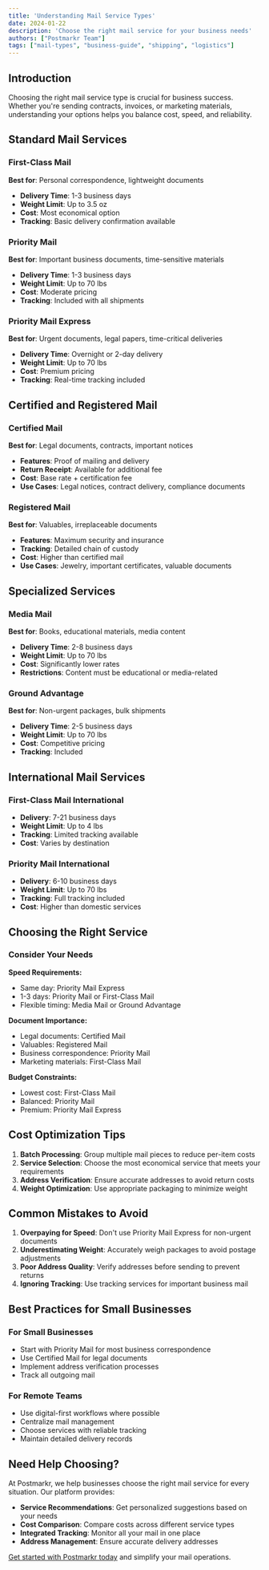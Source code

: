 ```yaml
---
title: 'Understanding Mail Service Types'
date: 2024-01-22
description: 'Choose the right mail service for your business needs'
authors: ["Postmarkr Team"]
tags: ["mail-types", "business-guide", "shipping", "logistics"]
---
```


## Introduction

Choosing the right mail service type is crucial for business success. Whether you're sending contracts, invoices, or marketing materials, understanding your options helps you balance cost, speed, and reliability.

## Standard Mail Services

### First-Class Mail
**Best for**: Personal correspondence, lightweight documents
- **Delivery Time**: 1-3 business days
- **Weight Limit**: Up to 3.5 oz
- **Cost**: Most economical option
- **Tracking**: Basic delivery confirmation available

### Priority Mail
**Best for**: Important business documents, time-sensitive materials
- **Delivery Time**: 1-3 business days
- **Weight Limit**: Up to 70 lbs
- **Cost**: Moderate pricing
- **Tracking**: Included with all shipments

### Priority Mail Express
**Best for**: Urgent documents, legal papers, time-critical deliveries
- **Delivery Time**: Overnight or 2-day delivery
- **Weight Limit**: Up to 70 lbs
- **Cost**: Premium pricing
- **Tracking**: Real-time tracking included

## Certified and Registered Mail

### Certified Mail
**Best for**: Legal documents, contracts, important notices
- **Features**: Proof of mailing and delivery
- **Return Receipt**: Available for additional fee
- **Cost**: Base rate + certification fee
- **Use Cases**: Legal notices, contract delivery, compliance documents

### Registered Mail
**Best for**: Valuables, irreplaceable documents
- **Features**: Maximum security and insurance
- **Tracking**: Detailed chain of custody
- **Cost**: Higher than certified mail
- **Use Cases**: Jewelry, important certificates, valuable documents

## Specialized Services

### Media Mail
**Best for**: Books, educational materials, media content
- **Delivery Time**: 2-8 business days
- **Weight Limit**: Up to 70 lbs
- **Cost**: Significantly lower rates
- **Restrictions**: Content must be educational or media-related

### Ground Advantage
**Best for**: Non-urgent packages, bulk shipments
- **Delivery Time**: 2-5 business days
- **Weight Limit**: Up to 70 lbs
- **Cost**: Competitive pricing
- **Tracking**: Included

## International Mail Services

### First-Class Mail International
- **Delivery**: 7-21 business days
- **Weight Limit**: Up to 4 lbs
- **Tracking**: Limited tracking available
- **Cost**: Varies by destination

### Priority Mail International
- **Delivery**: 6-10 business days
- **Weight Limit**: Up to 70 lbs
- **Tracking**: Full tracking included
- **Cost**: Higher than domestic services

## Choosing the Right Service

### Consider Your Needs

**Speed Requirements:**
- Same day: Priority Mail Express
- 1-3 days: Priority Mail or First-Class Mail
- Flexible timing: Media Mail or Ground Advantage

**Document Importance:**
- Legal documents: Certified Mail
- Valuables: Registered Mail
- Business correspondence: Priority Mail
- Marketing materials: First-Class Mail

**Budget Constraints:**
- Lowest cost: First-Class Mail
- Balanced: Priority Mail
- Premium: Priority Mail Express

## Cost Optimization Tips

1. **Batch Processing**: Group multiple mail pieces to reduce per-item costs
2. **Service Selection**: Choose the most economical service that meets your requirements
3. **Address Verification**: Ensure accurate addresses to avoid return costs
4. **Weight Optimization**: Use appropriate packaging to minimize weight

## Common Mistakes to Avoid

1. **Overpaying for Speed**: Don't use Priority Mail Express for non-urgent documents
2. **Underestimating Weight**: Accurately weigh packages to avoid postage adjustments
3. **Poor Address Quality**: Verify addresses before sending to prevent returns
4. **Ignoring Tracking**: Use tracking services for important business mail

## Best Practices for Small Businesses

### For Small Businesses
- Start with Priority Mail for most business correspondence
- Use Certified Mail for legal documents
- Implement address verification processes
- Track all outgoing mail

### For Remote Teams
- Use digital-first workflows where possible
- Centralize mail management
- Choose services with reliable tracking
- Maintain detailed delivery records

## Need Help Choosing?

At Postmarkr, we help businesses choose the right mail service for every situation. Our platform provides:

- **Service Recommendations**: Get personalized suggestions based on your needs
- **Cost Comparison**: Compare costs across different service types
- **Integrated Tracking**: Monitor all your mail in one place
- **Address Management**: Ensure accurate delivery addresses

[Get started with Postmarkr today](https://postmarkr.com) and simplify your mail operations.